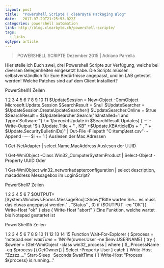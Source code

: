 ```yaml
---
layout: post 
title:  "Powershell Scripte | clearByte Packaging Blog" 
date:   2017-07-29T21:25:53.022Z 
categories: powershell automation
link: http://blog.clearbyte.ch/powershell-scripte/ 
tags:
  - links
ogtype: article 
---
```


> POWERSHELL SCRIPTE
Dezember 2015 | Adriano Parrella

Hier stelle ich Euch zwei, drei Powershell Scripte zur Verfügung, welche bei diversen Gelegenheiten eingesetzt habe. Die Scripts müssen selbstverständlich für Eure Bedürfnisse angepasst, und im LAB getestet werden!
Welche Patches sind auf dem Client Installiert?

PowerShell11 Zeilen

1
2
3
4
5
6
7
8
9
10
11
$UpdateSession = New-Object -ComObject Microsoft.Update.Session
$SearchResult = $null
$UpdateSearcher = $UpdateSession.CreateUpdateSearcher()
$UpdateSearcher.Online = $true
$SearchResult = $UpdateSearcher.Search("IsInstalled=1 and Type='Software'")
$i = 1
foreach($Update in $SearchResult.Updates) {
······ Write-Output "$i) $($Update.Title + " , KB" +$Update.KBArticleIDs + " , " + $Update.SecurityBulletinIDs)" | Out-File -Filepath "C:\temp\test.csv"· -Append
······ $i += 1
}
Auslesen der Mac Adressen


1
Get-NetAdapter | select Name,MacAddress
Auslesen der UUID


1
Get-WmiObject -Class Win32_ComputerSystemProduct | Select-Object -Property UUID
Oder


1
Get-WmiObject win32_networkadapterconfiguration | select description, macaddress
Messagebox im LoginScript?

PowerShell7 Zeilen

1
2
3
4
5
6
7
$OUTPUT=[System.Windows.Forms.MessageBox]::Show("Bitte warten Sie... es muss das etwas angepasst werden." , "Status" , 0)
if ($OUTPUT -eq "OK"){
   Write-Host "ok"
} else {
   Write-Host "abort"
}
Eine Funktion, welche wartet bis Notepad gestartet ist

PowerShell15 Zeilen

1
2
3
4
5
6
7
8
9
10
11
12
13
14
15
Function Wait-For-Explorer {
   $process = 'notepad.exe'
   $waitTime = 1
   While ($owner.User -ne $env:USERNAME) {
      try
   {
      $owner = (Get-WmiObject -class win32_process | where { $_.ProcessName -eq $process }).GetOwner() | Select -Property User
   } catch {
      Write-Host "Zzzzz...."
      Start-Sleep -Seconds $waitTime
   }
}
Write-Host "Process ${process} is running..."
 